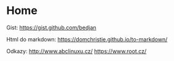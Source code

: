 # Home

Gist:
https://gist.github.com/bedjan

Html do markdown:
https://domchristie.github.io/to-markdown/

Odkazy:
http://www.abclinuxu.cz/
https://www.root.cz/
